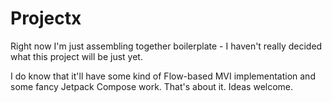 # Projectx

Right now I'm just assembling together boilerplate - I haven't really decided what this project will be just yet.

I do know that it'll have some kind of Flow-based MVI implementation and some fancy Jetpack Compose work. That's about it. Ideas welcome.
